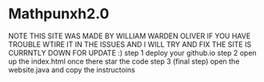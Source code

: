 # Mathpunxh2.0
NOTE THIS SITE WAS MADE BY WILLIAM WARDEN OLIVER
IF YOU HAVE TROUBLE WTIRE IT IN THE ISSUES AND I WILL TRY AND FIX
THE SITE IS CURRNTLY DOWN FOR UPDATE :)
step 1 deploy your github.io 
step 2 open up the index.html once there star the code 
step 3 (final step) open the website.java and copy the instructoins 
